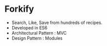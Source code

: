 # Forkify
- Search, Like, Save from hundreds of recipes.
- Developed in ES6
- Architectural Pattern : MVC
- Design Pattern : Modules

